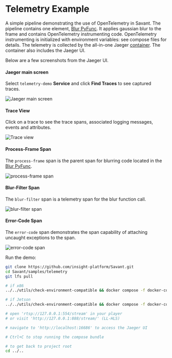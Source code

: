 # Telemetry Example

A simple pipeline demonstrating the use of OpenTelemetry in Savant. The pipeline contains one element, [Blur PyFunc](blur.py). It applies gaussian blur to the frame and contains OpenTelemetry instrumenting code. OpenTelemetry instrumenting is initialized with environment variables: see compose files for details. The telemetry is collected by the all-in-one Jaeger [container](https://www.jaegertracing.io/docs/1.48/getting-started/#all-in-one). The container also includes the Jaeger UI.

Below are a few screenshots from the Jaeger UI.

#### Jaeger main screen

Select `telemetry-demo` **Service** and click **Find Traces** to see captured traces.

![Jaeger main screen](assets/00-main.png)

#### Trace View

Click on a trace to see the trace spans, associated logging messages, events and attributes.

![Trace view](assets/01-trace.png)

#### Process-Frame Span

The `process-frame` span is the parent span for blurring code located in the [Blur PyFunc](blur.py).

![process-frame span](assets/02-process-frame.png)

#### Blur-Filter Span

The `blur-filter` span is a telemetry span for the blur function call.
 
![blur-filter span](assets/03-blur-filter.png)

#### Error-Code Span

The `error-code` span demonstrates the span capability of attaching uncaught exceptions to the span.

![error-code span](assets/04-error-code.png)

Run the demo:

```bash
git clone https://github.com/insight-platform/Savant.git
cd Savant/samples/telemetry
git lfs pull

# if x86
../../utils/check-environment-compatible && docker compose -f docker-compose.x86.yml up

# if Jetson
../../utils/check-environment-compatible && docker compose -f docker-compose.l4t.yml up

# open 'rtsp://127.0.0.1:554/stream' in your player
# or visit 'http://127.0.0.1:888/stream/' (LL-HLS)

# navigate to 'http://localhost:16686' to access the Jaeger UI

# Ctrl+C to stop running the compose bundle

# to get back to project root
cd ../..
```
